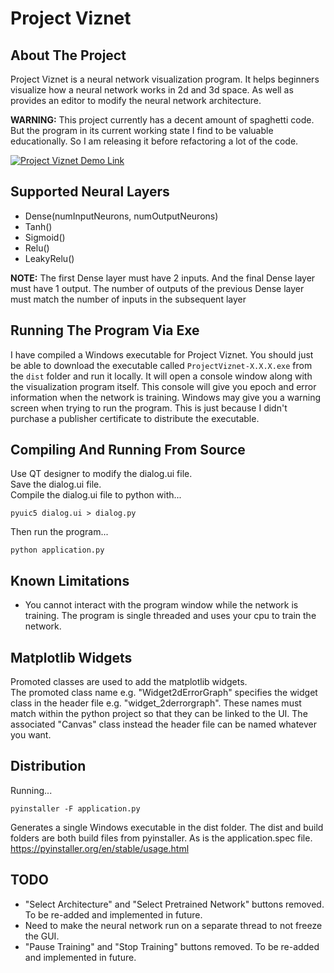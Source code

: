 # Project Viznet

## About The Project
Project Viznet is a neural network visualization program. It helps beginners visualize how a neural network works in 2d and 3d space. As well as provides an editor to modify the neural network architecture.

**WARNING:** This project currently has a decent amount of spaghetti code. But the program in its current working state I find to be valuable educationally. So I am releasing it before refactoring a lot of the code.

[![Project Viznet Demo Link](https://img.youtube.com/vi/GffIyL9l3gc/0.jpg)](https://www.youtube.com/watch?v=GffIyL9l3gc)

## Supported Neural Layers
- Dense(numInputNeurons, numOutputNeurons)
- Tanh()
- Sigmoid()
- Relu()
- LeakyRelu()

**NOTE:** The first Dense layer must have 2 inputs. And the final Dense layer must have 1 output. The number of outputs of the previous Dense layer must match the number of inputs in the subsequent layer

## Running The Program Via Exe
I have compiled a Windows executable for Project Viznet. You should just be able to download the executable called ```ProjectViznet-X.X.X.exe``` from the ```dist``` folder and run it locally. It will open a console window along with the visualization program itself. This console will give you epoch and error information when the network is training. Windows may give you a warning screen when trying to run the program. This is just because I didn't purchase a publisher certificate to distribute the executable.

## Compiling And Running From Source
Use QT designer to modify the dialog.ui file.  
Save the dialog.ui file.  
Compile the dialog.ui file to python with...   
```
pyuic5 dialog.ui > dialog.py
```

Then run the program...  
```
python application.py
```

## Known Limitations
- You cannot interact with the program window while the network is training. The program is single threaded and uses your cpu to train the network.

## Matplotlib Widgets
Promoted classes are used to add the matplotlib widgets.  
The promoted class name e.g. "Widget2dErrorGraph" specifies the widget class in the header file e.g. "widget_2derrorgraph". These names must match within the python project so that they can be linked to the UI. The associated "Canvas" class instead the header file can be named whatever you want.

## Distribution
Running...  
```
pyinstaller -F application.py
```  
Generates a single Windows executable in the dist folder.
The dist and build folders are both build files from pyinstaller. As is the application.spec file.  
https://pyinstaller.org/en/stable/usage.html  

## TODO
- "Select Architecture" and "Select Pretrained Network" buttons removed. To be re-added and implemented in future.
- Need to make the neural network run on a separate thread to not freeze the GUI.
- "Pause Training" and "Stop Training" buttons removed. To be re-added and implemented in future.
